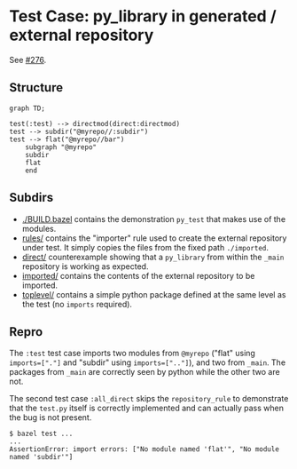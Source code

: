 # Test Case: py_library in generated / external repository

See [#276](https://github.com/aspect-build/rules_py/issues/276).

## Structure

```mermaid
graph TD;

test(:test) --> directmod(direct:directmod)
test --> subdir("@myrepo//:subdir")
test --> flat("@myrepo//bar")
    subgraph "@myrepo"
    subdir
    flat
    end
```

## Subdirs

- [./BUILD.bazel](./BUILD.bazel) contains the demonstration `py_test` that makes use of the modules.
- [rules/](rules/) contains the "importer" rule used to create the external repository under test. It simply copies the files from the fixed path `./imported`.
- [direct/](direct/) counterexample showing that a `py_library` from within the `_main` repository is working as expected.
- [imported/](imported/) contains the contents of the external repository to be imported.
- [toplevel/](toplevel/) contains a simple python package defined at the same level as the test (no `imports` required).

## Repro

The `:test` test case imports two modules from `@myrepo` ("flat" using `imports=["."]` and "subdir" using `imports=[".."]`), and two from `_main`. The packages from `_main` are correctly seen by python while the other two are not.

The second test case `:all_direct` skips the `repository_rule` to demonstrate that the `test.py` itself is correctly implemented and can actually pass when the bug is not present.

```console
$ bazel test ...
...
AssertionError: import errors: ["No module named 'flat'", "No module named 'subdir'"]
```
